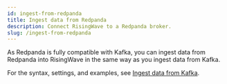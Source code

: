 ```yaml
---
id: ingest-from-redpanda
title: Ingest data from Redpanda
description: Connect RisingWave to a Redpanda broker.
slug: /ingest-from-redpanda
---
```

<head>
  <link rel="canonical" href="https://docs.risingwave.com/docs/current/ingest-from-redpanda/" />
</head>

As Redpanda is fully compatible with Kafka, you can ingest data from Redpanda into RisingWave in the same way as you ingest data from Kafka. 

For the syntax, settings, and examples, see [Ingest data from Kafka](ingest-from-kafka.md).
